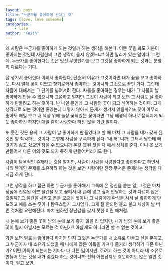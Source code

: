 ```yaml
---
layout: post
title: "누군가를 좋아하게 된다는 것"
tags: [love, love someone]
categories:
    - life
author: "Keith"
---
```


왜 사람은 누군가를 좋아하게 되는 것일까 하는 생각을 해본다. 이쁜 꽃을 봐도 기분이 좋아지는 것인데 사람한테 그런 생각이 들지 않겠느냐? 하면 일리가 있는 말이다. 그런데, 누군가를 좋아한다는 것은 멋진 무엇인가를 보고 그것을 좋아하게 되는 것과는 분명히 다르다는 거다. 

잘 생겨서 좋아한다 이뻐서 좋아한다, 단순히 이유가 그것이라면 내가 꽃을 보고 좋아하듯, 다시 말해 꽃이 이쁘고 향기로와서 좋아하는 것이니까 그것으로 끝인 거다. 그런데 사람에 대해서는 그 단계를 넘어서려 한다. 사물을 좋아하는 경우는 내가 그 사물이 날 좋아하게 만들 수 없으니까 그쯤하고 말지만 그것이 사람이 되고 보면 그 사람도 날 좋아하게 만들려고 하는 것이다. 난 나일 뿐인데 그 사람의 꽃이 되고 싶어하는 것이다. 그게 생각대로 되는 것이면 좋겠는데 그렇지 않아서 문제가 생기지 않을까? 또 꽃이 아무리 좋아도 매일 보고 내 책상 위에 늘상 꽂혀있는 꽃이라면 그냥 배경의 하나로 묻혀지게 되듯 좋아하긴 하지만 매일 같이 사랑한다 하진 않을 거란 말이다.

또 웃긴 것은 용케 그 사람이 날 좋아하게 만들었다고 할 때 마치 그 사람을 내가 갖게 된 것인 양 착각하는 것이다. 그렇게 사람을 구속하게 된다. '내 꺼' 니까. 그래서 남한테 빼앗기기 싫고 싫으면 참을 수 없으니까 온갖 못된 짓을 다 해서 상처를 준다. 아니 못 쓰게 만들어서 다른 이의 것도 되지 못하게 만들어버리기도 한다. 

사람이 탐욕적인 존재라는 것을 알지만, 사람이 사람을 사랑한다고 좋아한다고 하면서 나외 별개인 존재를 소유하려 하는 것을 보면 사람이란 진정 무서운 존재라는 생각을 다시금 하게 된다. 

그런 생각을 하고 접근 하면 누군가를 좋아해서 그쪽에 온 정신을 쏟는 일, 그것은 마치 상점에 진열된 이쁜 물건을 보고 꽂혀서 내 손에 넣고 싶어 안달하는 것과 다르지 않은 것일까? 그 물건을 사려고 돈을 모으는 짓이나 그 사람에게 환심을 사서 날 좋아하게 만드려고 애를 쓰는 짓이나 탐욕스럽기 그지없다. 그게 잘 안되면 울고 불고 세상이 날 버린 것처럼 요란해진다. 마치 원하던 장난감을 갖지 못한 어린 애처럼.

내 눈에 보기 좋은 꽃이 남의 눈에 보기 좋지 않을 리 없지만, 내가 남의 눈에 보기 좋은 꽃이 될지 아닐지는 모르는 것 아닌가? 아쉽게도 아니라면 할 수 없는 것이고.

가만 보면 말로는 좋아한다 하지만 단지 그것은 누군가를 내 소유로 만들고 싶을 뿐이고, 그 누군가가 내 소유가 되었을 때 나에게 많은 이득을 가져다 줄거라 생각하기 때문 아닌가? 어떤 이득이 되는지는 저마다 다 다른 일이지만. 주려고 하는 것이 아니라 내 소유로 만들어 모든 것을 내가 갖겠다 하는 것이니까 전혀 아름답지도 흐뭇하지도 않은 일인 것이다, 알고 보면. 